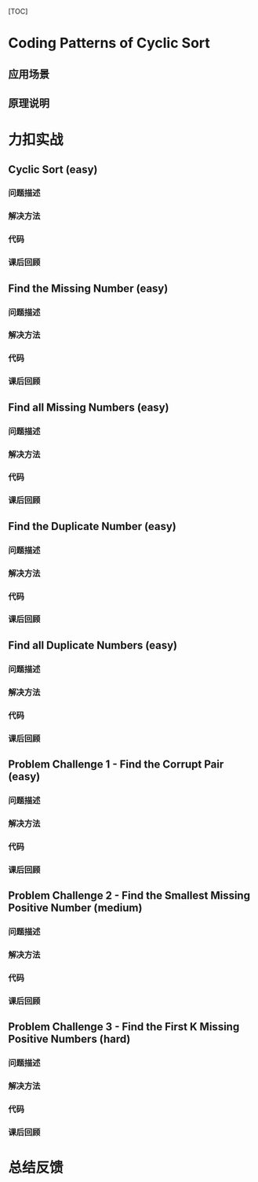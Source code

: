 [TOC]

# Coding Patterns of Cyclic Sort

## 应用场景

## 原理说明

# 力扣实战

## Cyclic Sort (easy)

### 问题描述

### 解决方法

### 代码

### 课后回顾

## Find the Missing Number (easy)

### 问题描述

### 解决方法

### 代码

### 课后回顾

## Find all Missing Numbers (easy)

### 问题描述

### 解决方法

### 代码

### 课后回顾

## Find the Duplicate Number (easy)

### 问题描述

### 解决方法

### 代码

### 课后回顾

## Find all Duplicate Numbers (easy)

### 问题描述

### 解决方法

### 代码

### 课后回顾

## Problem Challenge 1 - Find the Corrupt Pair (easy)

### 问题描述

### 解决方法

### 代码

### 课后回顾

## Problem Challenge 2 - Find the Smallest Missing Positive Number (medium)

### 问题描述

### 解决方法

### 代码

### 课后回顾

## Problem Challenge 3 - Find the First K Missing Positive Numbers (hard)

### 问题描述

### 解决方法

### 代码

### 课后回顾

# 总结反馈

